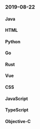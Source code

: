 ### 2019-08-22

#### Java

#### HTML

#### Python

#### Go

#### Rust

#### Vue

#### CSS

#### JavaScript

#### TypeScript

#### Objective-C
